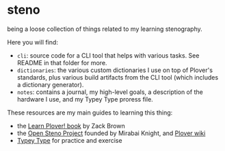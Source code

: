# steno

being a loose collection of things related to my learning stenography.

Here you will find:

- `cli`: source code for a CLI tool that helps with various tasks. See README
    in that folder for more.
- `dictionaries`: the various custom dictionaries I use on top of Plover's
    standards, plus various build artifacts from the CLI tool (which includes a
    dictionary generator).
- `notes`: contains a journal, my high-level goals, a description of the
    hardware I use, and my Typey Type proress file.

These resources are my main guides to learning this thing:

- the [Learn Plover! book](https://sites.google.com/site/learnplover/) by Zack
    Brown
- the [Open Steno Project](http://www.openstenoproject.org/) founded by Mirabai
    Knight, and [Plover wiki](https://github.com/openstenoproject/plover/wiki)
- [Typey Type](https://didoesdigital.com/typey-type/) for practice and exercise
